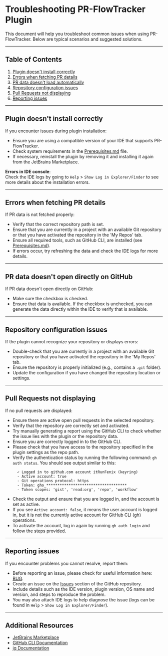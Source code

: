 # Troubleshooting PR-FlowTracker Plugin

This document will help you troubleshoot common issues when using PR-FlowTracker. Below are typical scenarios and suggested solutions.

---

## Table of Contents

1. [Plugin doesn't install correctly](#plugin-doesnt-install-correctly)
2. [Errors when fetching PR details](#errors-when-fetching-pr-details)
3. [PR data doesn't load automatically](#pr-data-doesnt-load-automatically)
4. [Repository configuration issues](#repository-configuration-issues)
5. [Pull Requests not displaying](#pull-requests-not-displaying)
6. [Reporting issues](#reporting-issues)

---

## Plugin doesn't install correctly

If you encounter issues during plugin installation:

- Ensure you are using a compatible version of your IDE that supports PR-FlowTracker.
- Check system requirements in the [Prerequisites.md](https://github.com/itRunFenix/PR-FlowTracker-plugin/blob/master/Prerequisites.md) file.
- If necessary, reinstall the plugin by removing it and installing it again from the JetBrains Marketplace.

**Errors in IDE console**:  
Check the IDE logs by going to `Help` > `Show Log in Explorer/Finder` to see more details about the installation errors.

---

## Errors when fetching PR details

If PR data is not fetched properly:

- Verify that the correct repository path is set.
- Ensure that you are currently in a project with an available Git repository or that you have activated the repository in the 'My Repos' tab.
- Ensure all required tools, such as GitHub CLI, are installed (see [Prerequisites.md](https://github.com/itRunFenix/PR-FlowTracker/blob/master/Prerequisites.md)).
- If errors occur, try refreshing the data and check the IDE logs for more details.

---

## PR data doesn't open directly on GitHub

If PR data doesn't open directly on GitHub:

- Make sure the checkbox is checked. 
- Ensure that data is available. If the checkbox is unchecked, you can generate the data directly within the IDE to verify that is available.

---

## Repository configuration issues

If the plugin cannot recognize your repository or displays errors:

- Double-check that you are currently in a project with an available Git repository or that you have activated the repository in the 'My Repos' tab.
- Ensure the repository is properly initialized (e.g., contains a `.git` folder).
- Update the configuration if you have changed the repository location or settings.

---

## Pull Requests not displaying

If no pull requests are displayed:

- Ensure there are active open pull requests in the selected repository.
- Verify that the repository are correctly set and activated.
- Try manually generating a report using the GitHub CLI to check whether the issue lies with the plugin or the repository data.
- Ensure you are correctly logged in to the GitHub CLI.
- Please check that you have access to the repository specified in the plugin settings as the repo path.
- Verify the authentication status by running the following command: `gh auth status`. You should see output similar to this:
    ```
      ✓ Logged in to github.com account itRunFenix (keyring)
      - Active account: true
      - Git operations protocol: https
      - Token: gho_************************************
      - Token scopes: 'gist', 'read:org', 'repo', 'workflow'
    ```
- Check the output and ensure that you are logged in, and the account is set as active.
- If you see `Active account: false`, it means the user account is logged in, but it is not the currently active account for GitHub CLI (gh) operations.
- To activate the account, log in again by running `gh auth login` and follow the steps provided.

---

## Reporting issues

If you encounter problems you cannot resolve, report them:

- Before reporting an issue, please check for useful information here: [BUG](https://github.com/itRunFenix/PR-FlowTracker-plugin/blob/master/BUG.md).
- Create an issue on the [Issues](https://github.com/itRunFenix/PR-FlowTracker-plugin/issues) section of the GitHub repository.
- Include details such as the IDE version, plugin version, OS name and version, and steps to reproduce the problem.
- You may also attach IDE logs to help diagnose the issue (logs can be found in `Help` > `Show Log in Explorer/Finder`).

---

## Additional Resources

- [JetBrains Marketplace](https://plugins.jetbrains.com/)
- [GitHub CLI Documentation](https://cli.github.com/)
- [jq Documentation](https://stedolan.github.io/jq/)

